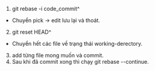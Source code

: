 1. git rebase -i code_commit^
- Chuyển pick -> edit lưu lại và thoát.
2. git reset HEAD^
- Chuyển hết các file về trạng thái working-derectory.
3. add từng file mong muốn và commit.
4. Sau khi đã commit xong thì chạy git rebase --continue.
